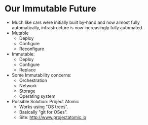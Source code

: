 # Our Immutable Future

 * Much like cars were initially built by-hand and now almost fully automatically, infrastructure is now increasingly fully automated.
 * Mutable
   - Deploy
   - Configure
   - Reconfigure
 * Immutable:
   - Deploy
   - Configure
   - Replace
 * Some Immutability concerns:
   - Orchestration
   - Network
   - Storage
   - Operating system
 * Possible Solution: Project Atomic
   - Works using "OS trees".
   - Basically "git for OSes".
   - Site: <http://www.projectatomic.io>
